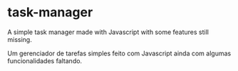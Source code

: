 # task-manager

A simple task manager made with Javascript with some features still missing.

Um gerenciador de tarefas simples feito com Javascript ainda com algumas funcionalidades faltando.

